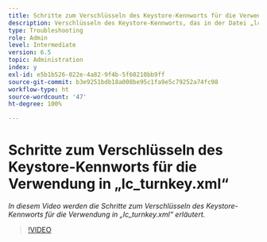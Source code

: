 ```yaml
---
title: Schritte zum Verschlüsseln des Keystore-Kennworts für die Verwendung in „lc_turnkey.xml“
description: Verschlüsseln des Keystore-Kennworts, das in der Datei „lc_turnkey.xml“ konfiguriert werden soll
type: Troubleshooting
role: Admin
level: Intermediate
version: 6.5
topic: Administration
index: y
exl-id: e5b1b526-022e-4a82-9f4b-5f60210bb9ff
source-git-commit: b3e9251bdb18a008be95c1fa9e5c79252a74fc98
workflow-type: ht
source-wordcount: '47'
ht-degree: 100%

---
```


# Schritte zum Verschlüsseln des Keystore-Kennworts für die Verwendung in „lc_turnkey.xml“

*In diesem Video werden die Schritte zum Verschlüsseln des Keystore-Kennworts für die Verwendung in „lc_turnkey.xml“ erläutert.*

>[!VIDEO](https://video.tv.adobe.com/v/335538?quality=12&learn=on)
